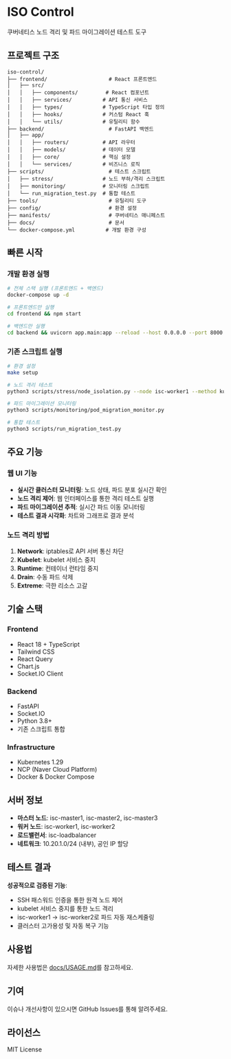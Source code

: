 # ISO Control

쿠버네티스 노드 격리 및 파드 마이그레이션 테스트 도구

## 프로젝트 구조

```
iso-control/
├── frontend/                    # React 프론트엔드
│   ├── src/
│   │   ├── components/         # React 컴포넌트
│   │   ├── services/          # API 통신 서비스
│   │   ├── types/             # TypeScript 타입 정의
│   │   ├── hooks/             # 커스텀 React 훅
│   │   └── utils/             # 유틸리티 함수
├── backend/                     # FastAPI 백엔드
│   ├── app/
│   │   ├── routers/           # API 라우터
│   │   ├── models/            # 데이터 모델
│   │   ├── core/              # 핵심 설정
│   │   └── services/          # 비즈니스 로직
├── scripts/                     # 테스트 스크립트
│   ├── stress/                # 노드 부하/격리 스크립트
│   ├── monitoring/            # 모니터링 스크립트
│   └── run_migration_test.py  # 통합 테스트
├── tools/                       # 유틸리티 도구
├── config/                      # 환경 설정
├── manifests/                   # 쿠버네티스 매니페스트
├── docs/                        # 문서
└── docker-compose.yml          # 개발 환경 구성
```

## 빠른 시작

### 개발 환경 실행

```bash
# 전체 스택 실행 (프론트엔드 + 백엔드)
docker-compose up -d

# 프론트엔드만 실행
cd frontend && npm start

# 백엔드만 실행
cd backend && uvicorn app.main:app --reload --host 0.0.0.0 --port 8000
```

### 기존 스크립트 실행

```bash
# 환경 설정
make setup

# 노드 격리 테스트
python3 scripts/stress/node_isolation.py --node isc-worker1 --method kubelet --duration 180

# 파드 마이그레이션 모니터링
python3 scripts/monitoring/pod_migration_monitor.py

# 통합 테스트
python3 scripts/run_migration_test.py
```

## 주요 기능

### 웹 UI 기능
- **실시간 클러스터 모니터링**: 노드 상태, 파드 분포 실시간 확인
- **노드 격리 제어**: 웹 인터페이스를 통한 격리 테스트 실행
- **파드 마이그레이션 추적**: 실시간 파드 이동 모니터링
- **테스트 결과 시각화**: 차트와 그래프로 결과 분석

### 노드 격리 방법
1. **Network**: iptables로 API 서버 통신 차단
2. **Kubelet**: kubelet 서비스 중지
3. **Runtime**: 컨테이너 런타임 중지
4. **Drain**: 수동 파드 삭제
5. **Extreme**: 극한 리소스 고갈

## 기술 스택

### Frontend
- React 18 + TypeScript
- Tailwind CSS
- React Query
- Chart.js
- Socket.IO Client

### Backend
- FastAPI
- Socket.IO
- Python 3.8+
- 기존 스크립트 통합

### Infrastructure
- Kubernetes 1.29
- NCP (Naver Cloud Platform)
- Docker & Docker Compose

## 서버 정보

- **마스터 노드**: isc-master1, isc-master2, isc-master3
- **워커 노드**: isc-worker1, isc-worker2
- **로드밸런서**: isc-loadbalancer
- **네트워크**: 10.20.1.0/24 (내부), 공인 IP 할당

## 테스트 결과

**성공적으로 검증된 기능**:
- SSH 패스워드 인증을 통한 원격 노드 제어
- kubelet 서비스 중지를 통한 노드 격리
- isc-worker1 → isc-worker2로 파드 자동 재스케줄링
- 클러스터 고가용성 및 자동 복구 기능

## 사용법

자세한 사용법은 [docs/USAGE.md](docs/USAGE.md)를 참고하세요.

## 기여

이슈나 개선사항이 있으시면 GitHub Issues를 통해 알려주세요.

## 라이선스

MIT License 